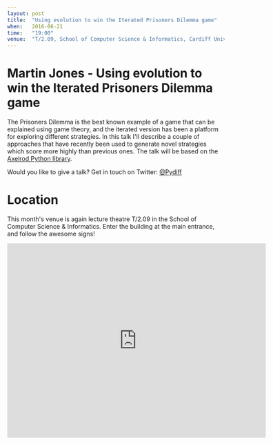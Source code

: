 ```yaml
---
layout: post
title:  "Using evolution to win the Iterated Prisoners Dilemma game"
when:   2016-06-21
time:   "19:00"
venue:  "T/2.09, School of Computer Science & Informatics, Cardiff University"
---
```


# Martin Jones - Using evolution to win the Iterated Prisoners Dilemma game

The Prisoners Dilemma is the best known example of a game that can be explained using game theory, and the iterated version has been a platform for exploring different strategies. 
In this talk I'll describe a couple of approaches that have recently been used to generate novel strategies which score more highly than previous ones. 
The talk will be based on the [Axelrod Python library](http://axelrod.readthedocs.org/en/latest/).



Would you like to give a talk? Get in touch on Twitter: [@Pydiff](https://twitter.com/PyDiff)


# Location

This month's venue is again lecture theatre T/2.09 in the School of Computer Science & Informatics. Enter the building at the main entrance, and follow the awesome signs!

<iframe src="https://www.google.com/maps/embed?pb=!1m18!1m12!1m3!1d2484.5563658121855!2d-3.1726044842308547!3d51.4846569796314!2m3!1f0!2f0!3f0!3m2!1i1024!2i768!4f13.1!3m3!1m2!1s0x486e1cb8742c46f5%3A0xc620b871e5d19cac!2sTrevithick+Bldg%2C+Cardiff+CF24!5e0!3m2!1sen!2suk!4v1456917752266" width="600" height="450" frameborder="0" style="border:0" allowfullscreen>&nbsp;</iframe>
